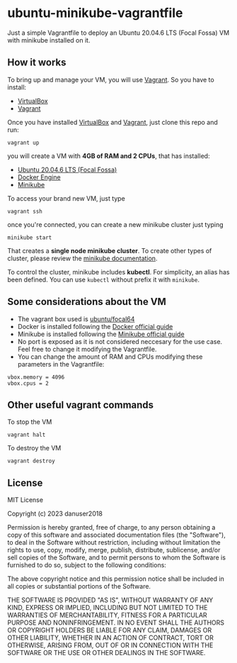 # ubuntu-minikube-vagrantfile

Just a simple Vagrantfile to deploy an Ubuntu 20.04.6 LTS (Focal Fossa) VM with minikube installed on it.

## How it works

To bring up and manage your VM, you will use [Vagrant](https://www.vagrantup.com/). So you have to install:

* [VirtualBox](https://www.virtualbox.org/wiki/Downloads)
* [Vagrant](https://www.vagrantup.com/downloads.html)

Once you have installed [VirtualBox](https://www.virtualbox.org/) and [Vagrant](https://www.vagrantup.com/), just clone this repo and run:

```
vagrant up
```

you will create a VM with **4GB of RAM and 2 CPUs**, that has installed:

* [Ubuntu 20.04.6 LTS (Focal Fossa)](https://www.releases.ubuntu.com/focal/)
* [Docker Engine](https://docs.docker.com/engine/)
* [Minikube](https://minikube.sigs.k8s.io/docs/)

To access your brand new VM, just type

```
vagrant ssh
```

once you're connected, you can create a new minikube cluster just typing

```
minikube start
```

That creates a **single node minikube cluster**. To create other types of cluster, please review the [minikube documentation](https://minikube.sigs.k8s.io/docs/).

To control the cluster, minikube includes **kubectl**. For simplicity, an alias has been defined. You can use ```kubectl``` without prefix it with ```minikube```.

## Some considerations about the VM

* The vagrant box used is [ubuntu/focal64](https://app.vagrantup.com/ubuntu/boxes/focal64)
* Docker is installed following the [Docker official guide](https://docs.docker.com/engine/install/ubuntu/)
* Minikube is installed following the [Minikube official guide](https://minikube.sigs.k8s.io/docs/start/)
* No port is exposed as it is not considered neccesary for the use case. Feel free to change it modifying the Vagrantfile.
* You can change the amount of RAM and CPUs modifying these parameters in the Vagrantfile:
```
vbox.memory = 4096
vbox.cpus = 2
``` 

## Other useful vagrant commands

To stop the VM

```
vagrant halt
```

To destroy the VM

```
vagrant destroy
```

## License

MIT License

Copyright (c) 2023 danuser2018

Permission is hereby granted, free of charge, to any person obtaining a copy
of this software and associated documentation files (the "Software"), to deal
in the Software without restriction, including without limitation the rights
to use, copy, modify, merge, publish, distribute, sublicense, and/or sell
copies of the Software, and to permit persons to whom the Software is
furnished to do so, subject to the following conditions:

The above copyright notice and this permission notice shall be included in all
copies or substantial portions of the Software.

THE SOFTWARE IS PROVIDED "AS IS", WITHOUT WARRANTY OF ANY KIND, EXPRESS OR
IMPLIED, INCLUDING BUT NOT LIMITED TO THE WARRANTIES OF MERCHANTABILITY,
FITNESS FOR A PARTICULAR PURPOSE AND NONINFRINGEMENT. IN NO EVENT SHALL THE
AUTHORS OR COPYRIGHT HOLDERS BE LIABLE FOR ANY CLAIM, DAMAGES OR OTHER
LIABILITY, WHETHER IN AN ACTION OF CONTRACT, TORT OR OTHERWISE, ARISING FROM,
OUT OF OR IN CONNECTION WITH THE SOFTWARE OR THE USE OR OTHER DEALINGS IN THE
SOFTWARE.
